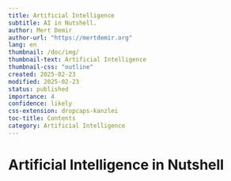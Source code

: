 ```yaml
---
title: Artificial Intelligence
subtitle: AI in Nutshell.
author: Mert Demir
author-url: "https://mertdemir.org"
lang: en
thumbnail: /doc/img/
thumbnail-text: Artificial Intelligence
thumbnail-css: "outline"
created: 2025-02-23
modified: 2025-02-23
status: published
importance: 4
confidence: likely
css-extension: dropcaps-kanzlei
toc-title: Contents
category: Artificial Intelligence
---
```


# Artificial Intelligence in Nutshell